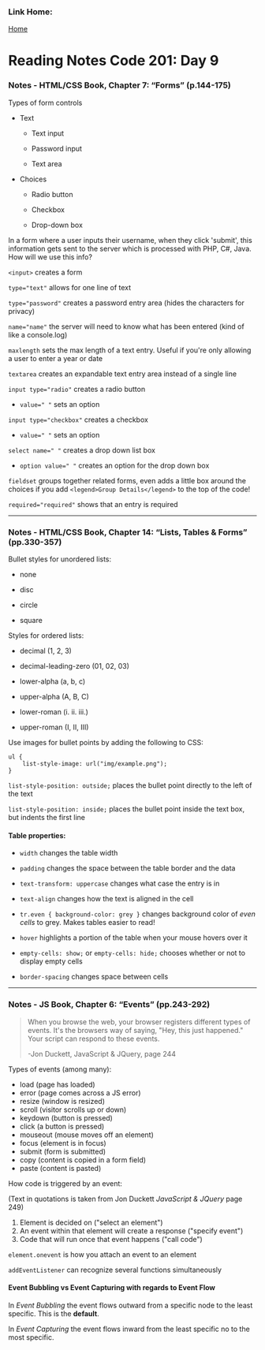 ### Link Home:
[Home](README.md)

# Reading Notes Code 201: Day 9

### Notes - HTML/CSS Book, Chapter 7: “Forms” (p.144-175)

Types of form controls

- Text
  - Text input
  
  - Password input
  
  - Text area
  
- Choices

  - Radio button

  - Checkbox

  - Drop-down box

In a form where a user inputs their username, when they click 'submit', this information gets sent to the server which is processed with PHP, C#, Java. How will we use this info?

`<input>` creates a form

`type="text"` allows for one line of text

`type="password"` creates a password entry area (hides the characters for privacy)

`name="name"` the server will need to know what has been entered (kind of like a console.log)

`maxlength` sets the max length of a text entry. Useful if you're only allowing a user to enter a year or date

`textarea` creates an expandable text entry area instead of a single line

`input type="radio"` creates a radio button

- `value=" "` sets an option

`input type="checkbox"` creates a checkbox

- `value=" "` sets an option

`select name=" "` creates a drop down list box

- `option value=" "` creates an option for the drop down box

`fieldset` groups together related forms, even adds a little box around the choices if you add `<legend>Group Details</legend>` to the top of the code!

`required="required"` shows that an entry is required


---
### Notes - HTML/CSS Book, Chapter 14: “Lists, Tables & Forms” (pp.330-357)

Bullet styles for unordered lists:

- none
  
- disc
  
- circle
  
- square

Styles for ordered lists:

- decimal (1, 2, 3)

- decimal-leading-zero (01, 02, 03)

- lower-alpha (a, b, c)

- upper-alpha (A, B, C)

- lower-roman (i. ii. iii.)

- upper-roman (I, II, III)

Use images for bullet points by adding the following to CSS:
```
ul {
    list-style-image: url("img/example.png");
}
```

`list-style-position: outside;` places the bullet point directly to the left of the text

`list-style-position: inside;` places the bullet point inside the text box, but indents the first line

#### Table properties:

- `width` changes the table width

- `padding` changes the space between the table border and the data

- `text-transform: uppercase` changes what case the entry is in

- `text-align` changes how the text is aligned in the cell

- `tr.even { background-color: grey }` changes background color of *even cells* to grey. Makes tables easier to read!

- `hover` highlights a portion of the table when your mouse hovers over it

- `empty-cells: show;` or `empty-cells: hide;` chooses whether or not to display empty cells

- `border-spacing` changes space between cells

---
### Notes - JS Book, Chapter 6: “Events” (pp.243-292)

> When you browse the web, your browser registers different types of events. It's the browsers way of saying, "Hey, this just happened." Your script can respond to these events.
> 
> -Jon Duckett, JavaScript & JQuery, page 244

Types of events (among many):

- load (page has loaded)
- error (page comes across a JS error)
- resize (window is resized)
- scroll (visitor scrolls up or down)
- keydown (button is pressed)
- click (a button is pressed)
- mouseout (mouse moves off an element)
- focus (element is in focus)
- submit (form is submitted)
- copy (content is copied in a form field)
- paste (content is pasted)

How code is triggered by an event:

(Text in quotations is taken from Jon Duckett *JavaScript & JQuery* page 249)

1. Element is decided on ("select an element")
2. An event within that element will create a response ("specify event")
3. Code that will run once that event happens ("call code")

`element.onevent` is how you attach an event to an element

`addEventListener` can recognize several functions simultaneously

#### Event Bubbling vs Event Capturing with regards to Event Flow

In *Event Bubbling* the event flows outward from a specific node to the least specific. This is the **default**.

In *Event Capturing* the event flows inward from the least specific no to the most specific.

